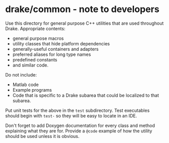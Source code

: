 drake/common - note to developers
=================================

Use this directory for general purpose C++ utilities that are used throughout Drake. Appropriate contents:
- general purpose macros
- utility classes that hide platform dependencies
- generally-useful containers and adapters
- preferred aliases for long type names
- predefined constants
- and similar code.

Do not include:
- Matlab code
- Example programs
- Code that is specific to a Drake subarea that could be localized to that subarea.

Put unit tests for the above in the `test` subdirectory. Test executables should begin with `test-` so they will be easy to locate in an IDE.

Don't forget to add Doxygen documentation for every class and method explaining what they are for. Provide a `@code` example of how the utility should be used unless it is obvious.
